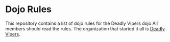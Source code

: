 Dojo Rules
==========

This repository contains a list of dojo rules for the Deadly Vipers dojo
All members should read the rules. The organization that started it all is
[Deadly Vipers](https://github.com/deadlyvipers).

